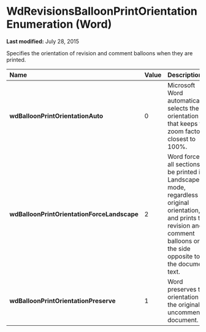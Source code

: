 
# WdRevisionsBalloonPrintOrientation Enumeration (Word)

 **Last modified:** July 28, 2015

Specifies the orientation of revision and comment balloons when they are printed.


|**Name**|**Value**|**Description**|
|:-----|:-----|:-----|
| **wdBalloonPrintOrientationAuto**|0|Microsoft Word automatically selects the orientation that keeps the zoom factor closest to 100%.|
| **wdBalloonPrintOrientationForceLandscape**|2|Word forces all sections to be printed in Landscape mode, regardless of original orientation, and prints the revision and comment balloons on the side opposite to the document text.|
| **wdBalloonPrintOrientationPreserve**|1|Word preserves the orientation of the original, uncommented document.|
